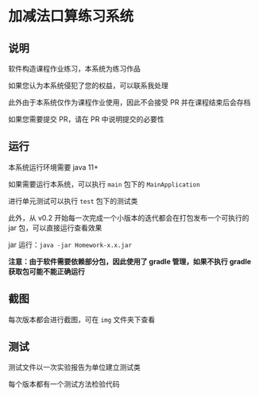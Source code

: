 # 加减法口算练习系统

## 说明

软件构造课程作业练习，本系统为练习作品

如果您认为本系统侵犯了您的权益，可以联系我处理

此外由于本系统仅作为课程作业使用，因此不会接受 PR 并在课程结束后会存档

如果您需要提交 PR，请在 PR 中说明提交的必要性

## 运行

本系统运行环境需要 java 11+

如果需要运行本系统，可以执行 `main` 包下的 `MainApplication`

进行单元测试可以执行 `test` 包下的测试类

此外，从 v0.2 开始每一次完成一个小版本的迭代都会在打包发布一个可执行的 jar 包，可以直接运行查看效果

jar 运行：`java -jar Homework-x.x.jar`

**注意：由于软件需要依赖部分包，因此使用了 gradle 管理，如果不执行 gradle 获取包可能不能正确运行**

## 截图

每次版本都会进行截图，可在 `img` 文件夹下查看

## 测试

测试文件以一次实验报告为单位建立测试类

每个版本都有一个测试方法检验代码